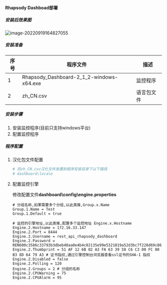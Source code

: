 #### Rhapsody Dashboad部署

##### 安装后效果图

![image-20220919164827055](/docs-note-rhapsody/assets/images/image-20220919164827055.png)

##### 安装准备

| 序号 | 程序文件                                 | 描述       |
| ---- | ---------------------------------------- | ---------- |
| 1    | Rhapsody_Dashboard-2_1_2-windows-x64.exe | 监控程序   |
| 2    | zh_CN.csv                                | 语言包文件 |

##### 安装步骤

1. 安装监控程序(目前只支持windows平台)
2. 配置监控程序

##### 程序配置

1. 汉化包文件配置

   ```python
   # 将zh_CN.csv汉化文件放置到程序安装目录下以下路径
   # dashboard\locale
   ```

2. 配置监控引擎

   修改配置文件**dashboard\config\engine.properties**

   ```
   # 分组名称,如果需要多个分组,以此类推,Group.x.Name
   Group.1.Name = Test
   Group.1.Default = true
   
   # 监控的引擎地址,以此类推,配置多个监控地址 Engine.x.Hostname
   Engine.2.Hostname = 172.16.33.147
   Engine.2.Port = 8444
   Engine.2.Username = rest_api_rhapsody_dashboard
   Engine.2.Password = REN600c3586c33793b3dbeb40aa0e4b4c02135e99e5321019a52d3bc7f228d69c86e2fc5c16dabe961b62b6c
   Engine.2.Thumbprint = 51 AF 12 6B 02 A3 FA 63 39 58 C6 C3 00 FC 00 B3 8D 64 79 A3 # 证书指纹,通过引擎控制台浏览器查看ssl证书的SHA-1 指纹
   Engine.2.Disabled = false
   Engine.2.Polling = 120
   Engine.2.Groups = 2 # 分组的名称
   Engine.2.CPUWarning = 75
   Engine.2.CPUAlarm = 95
   ```

   